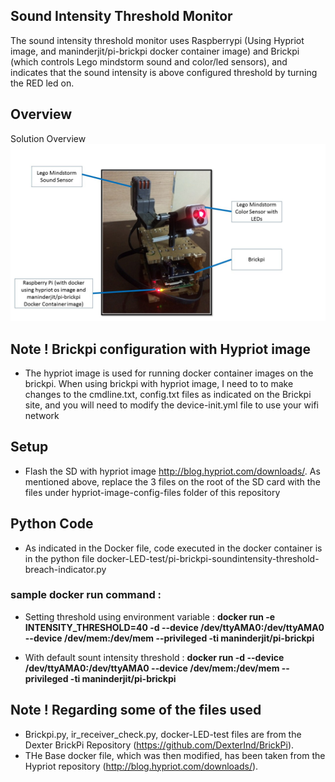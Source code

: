 ## Sound Intensity Threshold Monitor
The sound intensity threshold monitor uses Raspberrypi (Using Hypriot image, and maninderjit/pi-brickpi docker container image)  and Brickpi (which controls Lego mindstorm sound and color/led sensors), and indicates that the sound intensity is above configured threshold by turning the RED led on.

## Overview
Solution Overview
![Solution Overview](https://raw.githubusercontent.com/maniSbindra/docker-brickpi-raspberrypi-hypriot/master/images/overview.jpg "Solution Overview")

## Note ! Brickpi configuration with Hypriot image
* The hypriot image is used for running docker container images on the brickpi. When using brickpi with hypriot image, I need to to make changes to the cmdline.txt, config.txt files as indicated on the Brickpi site, and you will need to modify the device-init.yml file to use your wifi network

## Setup
* Flash the SD with hypriot image http://blog.hypriot.com/downloads/. As mentioned above, replace the 3 files on the root of the SD card with the files under hypriot-image-config-files folder of this repository 

## Python Code 
* As indicated in the Docker file, code executed in the docker container is in the python file docker-LED-test/pi-brickpi-soundintensity-threshold-breach-indicator.py

### sample docker run command : 
* Setting threshold using environment variable :
**docker run -e INTENSITY_THRESHOLD=40 -d --device /dev/ttyAMA0:/dev/ttyAMA0 --device /dev/mem:/dev/mem --privileged -ti maninderjit/pi-brickpi**

* With default sount intensity threshold :
**docker run -d --device /dev/ttyAMA0:/dev/ttyAMA0 --device /dev/mem:/dev/mem --privileged -ti maninderjit/pi-brickpi**

## Note ! Regarding some of the files used
* Brickpi.py, ir_receiver_check.py, docker-LED-test files are from the Dexter BrickPi Repository (https://github.com/DexterInd/BrickPi).
* THe Base docker file, which was then modified, has been taken from the Hypriot repository (http://blog.hypriot.com/downloads/).
